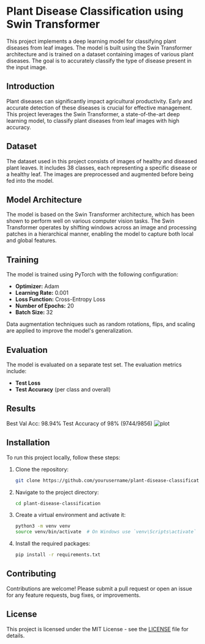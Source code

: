 # Plant Disease Classification using Swin Transformer

This project implements a deep learning model for classifying plant diseases from leaf images. The model is built using the Swin Transformer architecture and is trained on a dataset containing images of various plant diseases. The goal is to accurately classify the type of disease present in the input image.


## Introduction

Plant diseases can significantly impact agricultural productivity. Early and accurate detection of these diseases is crucial for effective management. This project leverages the Swin Transformer, a state-of-the-art deep learning model, to classify plant diseases from leaf images with high accuracy.

## Dataset

The dataset used in this project consists of images of healthy and diseased plant leaves. It includes 38 classes, each representing a specific disease or a healthy leaf. The images are preprocessed and augmented before being fed into the model.

## Model Architecture

The model is based on the Swin Transformer architecture, which has been shown to perform well on various computer vision tasks. The Swin Transformer operates by shifting windows across an image and processing patches in a hierarchical manner, enabling the model to capture both local and global features.

## Training

The model is trained using PyTorch with the following configuration:
- **Optimizer:** Adam
- **Learning Rate:** 0.001
- **Loss Function:** Cross-Entropy Loss
- **Number of Epochs:** 20 
- **Batch Size:** 32

Data augmentation techniques such as random rotations, flips, and scaling are applied to improve the model's generalization.

## Evaluation

The model is evaluated on a separate test set. The evaluation metrics include:
- **Test Loss**
- **Test Accuracy** (per class and overall)

## Results
Best Val Acc: 98.94%
Test Accuracy of 98% (9744/9856)
![plot](./home/garv/Downloads/epochs.png)

## Installation

To run this project locally, follow these steps:

1. Clone the repository:
    ```bash
    git clone https://github.com/yourusername/plant-disease-classification.git
    ```
2. Navigate to the project directory:
    ```bash
    cd plant-disease-classification
    ```
3. Create a virtual environment and activate it:
    ```bash
    python3 -m venv venv
    source venv/bin/activate  # On Windows use `venv\Scripts\activate`
    ```
4. Install the required packages:
    ```bash
    pip install -r requirements.txt
    ```

## Contributing

Contributions are welcome! Please submit a pull request or open an issue for any feature requests, bug fixes, or improvements.

## License

This project is licensed under the MIT License - see the [LICENSE](LICENSE) file for details.
